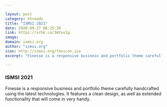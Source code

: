 ```yaml
---

layout: post
category: threads
title: "ISMSI 2021"
date: 2020-09-27 06:25:28
link: https://vrhk.co/3mYxu1g
image: 
domain: ismsi.org
author: "ismsi.org"
icon: http://ismsi.org/favicon.ico
excerpt: "Finesse is a responsive business and portfolio theme carefully handcrafted using the latest technologies. It features a clean design, as well as extended functionality that will come in very handy."

---
```


### ISMSI 2021

Finesse is a responsive business and portfolio theme carefully handcrafted using the latest technologies. It features a clean design, as well as extended functionality that will come in very handy.